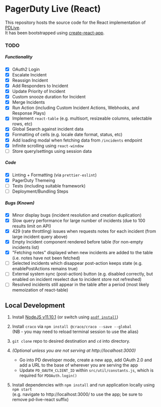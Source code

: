 # PagerDuty Live (React)


This repository hosts the source code for the React implementation of [PDLive](https://github.com/martindstone/PDlive).  
It has been bootstrapped using [create-react-app](https://github.com/facebook/create-react-app).

### TODO

##### Functionality

- [x] OAuth2 Login
- [x] Escalate Incident
- [x] Reassign Incident
- [x] Add Responders to Incident
- [x] Update Priority of Incident
- [x] Custom snooze duration for Incident
- [x] Merge Incidents
- [x] Run Action (including Custom Incident Actions, Webhooks, and Response Plays)
- [x] Implement `react-table` (e.g. multisort, resizeable columns, selectable rows, etc)
- [x] Global Search against incident data
- [x] Formatting of cells (e.g. locale date format, status, etc)
- [x] Add loading modal when fetching data from `/incidents` endpoint
- [x] Infinite scrolling using `react-window`
- [ ] Store query/settings using session data

##### Code

- [x] Linting + Formatting (via `prettier-eslint`)
- [x] PagerDuty Themeing
- [ ] Tests (including suitable framework)
- [ ] Deployment/Bundling Steps

##### Bugs (Known)

- [x] Minor display bugs (incident resolution and creation duplication)
- [x] Slow query performance for large number of incidents (due to 100 results limit on API)
- [x] 429 (rate throttling) issues when requests notes for each incident (from large incident query above)
- [x] Empty Incident component rendered before table (for non-empty incidents list)
- [x] "Fetching notes" displayed when new incidents are added to the table (i.e. notes have not been fetched)
- [ ] Selected incidents which disappear post-action keeps state (e.g. enablePostActions remains true)
- [ ] External system sync (post-action) button (e.g. disabled correctly, but enabled on incident reselect due to incident store not refreshed)
- [ ] Resolved incidents still appear in the table after a period (most likely memoization of react-table)

## Local Development

1. Install [NodeJS v11.10.1](https://nodejs.org/tr/blog/release/v11.10.1/) (or switch using [`asdf install`](https://github.com/asdf-vm/asdf))

2. Install `craco` via `npm install @craco/craco --save --global`  
   (NB - you may need to reload terminal session to use the alias)

3. `git clone` repo to desired destination and `cd` into directory.

4. _(Optional unless you are not serving at http://localhost:3000)_

   - Go into PD developer mode, create a new app, add OAuth 2.0 and add a URL to the base of wherever you are serving the app
   - Update `PD_OAUTH_CLIENT_ID` within `src/util/constants.js`, which is required for `PDOAuth.login()`

5. Install dependencies with `npm install` and run application locally using `npm start`  
   (e.g. navigate to http://localhost:3000/ to use the app; be sure to remove pd-live-react suffix)
